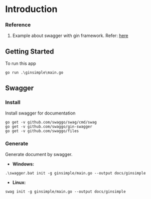 # Introduction

### Reference
1. Example about swagger with gin framework. Refer: [here](https://levelup.gitconnected.com/tutorial-generate-swagger-specification-and-swaggerui-for-gin-go-web-framework-9f0c038483b5)


## Getting Started
To run this app
```
go run .\ginsimple\main.go
```

## Swagger
### Install 
Install swagger for documentation
```
go get -v github.com/swaggo/swag/cmd/swag
go get -v github.com/swaggo/gin-swagger
go get -v github.com/swaggo/files
```
### Generate
Generate document by swagger.

* **Windows:**
```
.\swagger.bat init -g ginsimple/main.go --output docs/ginsimple
```

* **Linux:**
```
swag init -g ginsimple/main.go --output docs/ginsimple
```